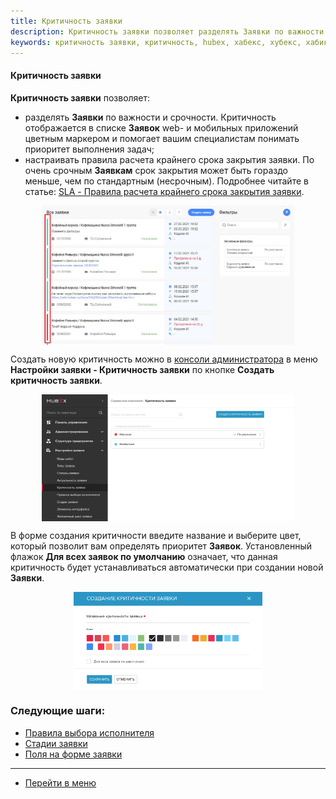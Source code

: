 ```yaml
---
title: Критичность заявки
description: Критичность заявки позволяет разделять Заявки по важности и срочности. Критичность отображается в списке Заявок web- и мобильных приложений цветным маркером и помогает вашим специалистам понимать приоритет выполнения задач. Также с помощью критичностей можно настраивать правила расчета крайнего срока закрытия заявки. По очень срочным Заявкам срок закрытия может быть гораздо меньше, чем по стандартным (несрочным).
keywords: критичность заявки, критичность, hubex, хабекс, хубекс, хабикс
---
```

#### Критичность заявки
<html>
<meta charset="utf-8">

</html>

<body>

<p><strong>Критичность заявки</strong> позволяет:</p>
    <ul>
        <li>разделять <strong>Заявки</strong> по важности и срочности. Критичность отображается в списке <strong>Заявок</strong> web- и
            мобильных приложений цветным маркером и помогает вашим специалистам
            понимать приоритет выполнения задач;</li>
        <li>настраивать правила расчета крайнего срока закрытия заявки. По очень срочным <strong>Заявкам</strong> срок закрытия может быть гораздо меньше, чем по стандартным (несрочным). Подробнее читайте в статье: <a
                href="https://wiki.hubex.ru/docs/FAQ/RU/admin/SLA.html">SLA - Правила расчета
            крайнего срока закрытия заявки</a>.</li>
    </ul>

<div>
    <img style="margin: 0 auto; display: block; max-width: 80%;"
         src="/attachments/images/FAQ/ADMIN/Criticality/Ticklist.jpg"/>
</div>

<p>Создать новую критичность можно в <a href="https://wiki.hubex.ru/docs/FAQ/RU/admin/HowToEnterTheAdmin.html">консоли
    администратора</a> в меню <strong>Настройки заявки - Критичность заявки</strong> по кнопке
    <strong>Создать критичность заявки</strong>.</p>


<div>
    <img style="margin: 0 auto; display: block; max-width: 80%;"
         src="/attachments/images/FAQ/ADMIN/Criticality/critic1.png"/>
</div>


<p>В форме создания критичности введите название и выберите цвет, который позволит вам определять приоритет <strong>Заявок</strong>.
    Установленный флажок <strong>Для всех заявок по умолчанию</strong> означает, что данная критичность будет устанавливаться
    автоматически при создании новой <strong>Заявки</strong>.</p>

<div>
    <img style="margin: 0 auto; display: block; max-width: 60%;"
         src="/attachments/images/FAQ/ADMIN/Criticality/critic2.png"/>
</div>


</body>

### Следующие шаги:
- [Правила выбора исполнителя](./RulesOfChoice.md)
- [Стадии заявки](./StageType.md)
- [Поля  на форме заявки](./ElementsOfInterface.md)

____
- [Перейти в меню](http://wiki.hubex.ru)
